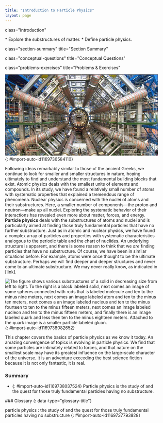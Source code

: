 ```yaml
---
title: "Introduction to Particle Physics"
layout: page
---
```



<cnx-pi data-type="cnx.flag.introduction"> class="introduction" </cnx-pi>

<div data-type="abstract" markdown="1">
* Explore the substructures of matter.
* Define particle physics.

</div>

<cnx-pi data-type="cnx.eoc">class="section-summary" title="Section Summary"</cnx-pi>

<cnx-pi data-type="cnx.eoc">class="conceptual-questions" title="Conceptual Questions"</cnx-pi>

<cnx-pi data-type="cnx.eoc">class="problems-exercises" title="Problems &amp; Exercises"</cnx-pi>

 ![Inside part of the Large Hadron Collider; complex system of machinery and electronics, with a person for scale](../resources/Figure_34_00_01_D.jpg "Part of the Large Hadron Collider at CERN, on the border of Switzerland and France. The LHC is a particle accelerator, designed to study fundamental particles. (credit: Image Editor, Flickr)"){: #import-auto-id1169736584110}

Following ideas remarkably similar to those of the ancient Greeks, we continue to look for smaller and smaller structures in nature, hoping ultimately to find and understand the most fundamental building blocks that exist. Atomic physics deals with the smallest units of elements and compounds. In its study, we have found a relatively small number of atoms with systematic properties that explained a tremendous range of phenomena. Nuclear physics is concerned with the nuclei of atoms and their substructures. Here, a smaller number of components—the proton and neutron—make up all nuclei. Exploring the systematic behavior of their interactions has revealed even more about matter, forces, and energy. **Particle physics** deals with the substructures of atoms and nuclei and is particularly aimed at finding those truly fundamental particles that have no further substructure. Just as in atomic and nuclear physics, we have found a complex array of particles and properties with systematic characteristics analogous to the periodic table and the chart of nuclides. An underlying structure is apparent, and there is some reason to think that we *are* finding particles that have no substructure. Of course, we have been in similar situations before. For example, atoms were once thought to be the ultimate substructure. Perhaps we will find deeper and deeper structures and never come to an ultimate substructure. We may never really know, as indicated in [\[link\]](#import-auto-id1169738082652).

 ![The figure shows various substructures of a solid in decreasing size from left to right. To the right is a block labeled solid, next comes an image of some spheres connected with rods that is labeled molecule and ten to the minus nine meters, next comes an image labeled atom and ten to the minus ten meters, next comes a an image labeled nucleus and ten to the minus fourteen to ten to the minus fifteen meters, next comes an image labeled nucleon and ten to the minus fifteen meters, and finally there is an image labeled quark and less then ten to the minus eighteen meters. Attached to the quark image is a smaller particle labeled gluon.](../resources/Figure_34_00_02.jpg "The properties of matter are based on substructures called molecules and atoms. Atoms have the substructure of a nucleus with orbiting electrons, the interactions of which explain atomic properties. Protons and neutrons, the interactions of which explain the stability and abundance of elements, form the substructure of nuclei. Protons and neutrons are not fundamental&#x2014;they are composed of quarks. Like electrons and a few other particles, quarks may be the fundamental building blocks of all there is, lacking any further substructure. But the story is not complete, because quarks and electrons may have substructure smaller than details that are presently observable."){: #import-auto-id1169738082652}

This chapter covers the basics of particle physics as we know it today. An amazing convergence of topics is evolving in particle physics. We find that some particles are intimately related to forces, and that nature on the smallest scale may have its greatest influence on the large-scale character of the universe. It is an adventure exceeding the best science fiction because it is not only fantastic, it is real.

### Summary

* {: #import-auto-id1169738037524} Particle physics is the study of and the quest for those truly fundamental particles having no substructure.

<div data-type="glossary" markdown="1">
### Glossary
{: data-type="glossary-title"}

particle physics
: the study of and the quest for those truly fundamental particles having no substructure
{: #import-auto-id1169737793828}

</div>
